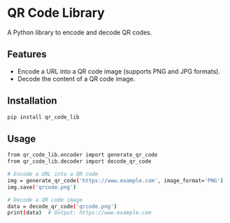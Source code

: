 # QR Code Library

A Python library to encode and decode QR codes. 

## Features
- Encode a URL into a QR code image (supports PNG and JPG formats).
- Decode the content of a QR code image.

## Installation

```sh
pip install qr_code_lib
```

## Usage 

```bash
from qr_code_lib.encoder import generate_qr_code
from qr_code_lib.decoder import decode_qr_code

# Encode a URL into a QR code
img = generate_qr_code('https://www.example.com', image_format='PNG')
img.save('qrcode.png')

# Decode a QR code image
data = decode_qr_code('qrcode.png')
print(data)  # Output: https://www.example.com
```